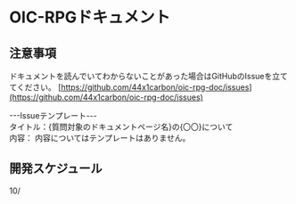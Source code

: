 # OIC-RPGドキュメント

## 注意事項


ドキュメントを読んでいてわからないことがあった場合はGitHubのIssueを立ててください。
[https://github.com/44x1carbon/oic-rpg-doc/issues](https://github.com/44x1carbon/oic-rpg-doc/issues)

---Issueテンプレート---  
タイトル：{質問対象のドキュメントページ名}の{〇〇}について  
内容： 内容についてはテンプレートはありません。

## 開発スケジュール

10/